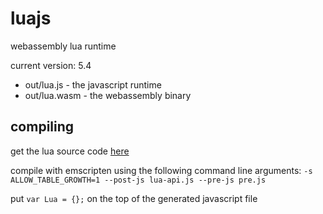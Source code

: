 # luajs
webassembly lua runtime

current version: 5.4
- out/lua.js - the javascript runtime
- out/lua.wasm - the webassembly binary

## compiling
get the lua source code [here](https://www.lua.org/download.html)

compile with emscripten using the following command line arguments:
`-s ALLOW_TABLE_GROWTH=1 --post-js lua-api.js --pre-js pre.js`

put `var Lua = {};` on the top of the generated javascript file
